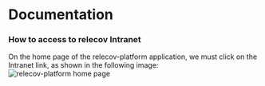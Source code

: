 # Documentation

### How to access to relecov Intranet

On the home page of the relecov-platform application, we must click on the Intranet link, as shown in the following image:
![relecov-platform home page](./relecov_documentation/img/Intranet1.png)
